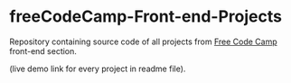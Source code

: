 # freeCodeCamp-Front-end-Projects

Repository containing source code of all projects from <a href="freecodecamp.org">Free Code Camp</a> front-end section.

(live demo link for every project in readme file).
